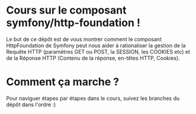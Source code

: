 # Cours sur le composant symfony/http-foundation !

Le but de ce dépôt est de vous montrer comment le composant HttpFoundation de Symfony peut nous aider à rationaliser la gestion de la Requête HTTP (paramètres GET ou POST, la SESSION, les COOKIES etc) et de la Réponse HTTP (Contenu de la réponse, en-têtes HTTP, Cookies).

# Comment ça marche ?

Pour naviguer étapes par étapes dans le cours, suivez les branches du dépôt dans l'ordre :)
